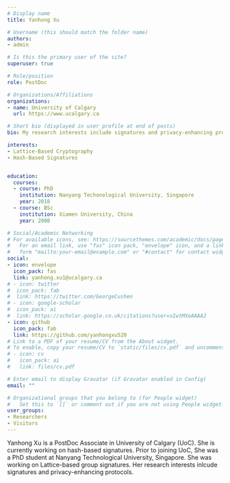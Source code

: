 ```yaml
---
# Display name
title: Yanhong Xu

# Username (this should match the folder name)
authors:
- admin

# Is this the primary user of the site?
superuser: true

# Role/position
role: PostDoc 

# Organizations/Affiliations
organizations:
- name: University of Calgary
  url: https://www.ucalgary.ca

# Short bio (displayed in user profile at end of posts)
bio: My research interests include signatures and privacy-enhancing protocols. 

interests:
- Lattice-Based Cryptography
- Hash-Based Signatures


education:
  courses:
  - course: PhD
    institution: Nanyang Techonological University, Singapore
    year: 2018
  - course: BSc
    institution: Xiamen University, China
    year: 2008

# Social/Academic Networking
# For available icons, see: https://sourcethemes.com/academic/docs/page-builder/#icons
#   For an email link, use "fas" icon pack, "envelope" icon, and a link in the
#   form "mailto:your-email@example.com" or "#contact" for contact widget.
social:
- icon: envelope
  icon_pack: fas
  link: yanhong.xu1@ucalgary.ca
# - icon: twitter
#  icon_pack: fab
#  link: https://twitter.com/GeorgeCushen
# - icon: google-scholar
#  icon_pack: ai
#  link: https://scholar.google.co.uk/citations?user=sIwtMXoAAAAJ
- icon: github
  icon_pack: fab
  link: https://github.com/yanhongxu520
# Link to a PDF of your resume/CV from the About widget.
# To enable, copy your resume/CV to `static/files/cv.pdf` and uncomment the lines below.
# - icon: cv
#   icon_pack: ai
#   link: files/cv.pdf

# Enter email to display Gravatar (if Gravatar enabled in Config)
email: ""

# Organizational groups that you belong to (for People widget)
#   Set this to `[]` or comment out if you are not using People widget.
user_groups:
- Researchers
- Visitors
---
```


Yanhong Xu is a PostDoc Associate in University of Calgary (UoC). She is currently working on hash-based signatures. Prior to joining UoC, She was a PhD student at Nanyang Technological University, Singapore. She was working on Lattice-based group signatures. Her research interests inlcude signatures and privacy-enhancing protocols.
